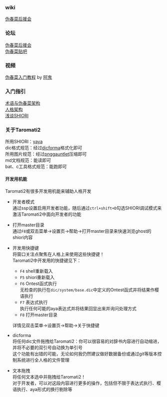 ### wiki  
[伪春菜后援会]( http://cuc.moe.hm/wiki/ )

### 论坛  
[伪春菜后援会]( http://cuc.moe.hm/ )  
[伪春菜贴吧]( https://tieba.baidu.com/f?kw=%E4%BC%AA%E6%98%A5%E8%8F%9C&ie=utf-8 )

### 视频  
[伪春菜入门教程]( https://www.bilibili.com/video/av57384912 ) by [阿鬼]( https://space.bilibili.com/157388 )

### 入门指引  
[术语与伪春菜架构]( http://cuc.moe.hm/wiki/index.php?%E4%B8%80%E8%88%AC%E4%BD%BF%E7%94%A8%2F%E5%90%8D%E8%A9%9E%E8%A7%A3%E9%87%8B )  
[人格架构]( http://cuc.moe.hm/wiki/index.php?%E4%BA%BA%E5%B7%A5%E7%94%9F%E5%91%BD%2F%E4%BA%BA%E6%A0%BC%E8%A3%BD%E4%BD%9C%E6%A6%82%E8%A6%81 )  
[浅谈SHIORI]( http://cuc.moe.hm/wiki/index.php?%E4%BA%BA%E5%B7%A5%E7%94%9F%E5%91%BD%2FGHOST%2F%E5%81%BDAI%E5%B0%8E%E8%AB%96 )  

### 关于Taromati2  
所用SHIORI：[yaya]( https://github.com/ponapalt/yaya-shiori )  
dic格式规范：经过[dicforma]( https://github.com/Taromati2/Taromati2/blob/master/docs/entry_guidance.md#%E5%BC%80%E5%8F%91%E7%94%A8%E6%9C%BA%E8%83%BD )格式化即可  
所用图片规范：经过[pnggauntlet]( https://pnggauntlet.com/ )压缩即可  
md文档规范：能读即可  
bat、c工具格式规范：能跑即可  

#### 开发用机能  
Taromati2有很多开发用机能来辅助人格开发  
 - 开发者模式  
   通过ssp设置启用开发者功能，随后通过`ctrl+shift+D`勾选SHIORI调试模式来激活Taromati2中面向开发者的功能  
 - 打开master目录  
   通过`F8`或双击菜单->设置页->帮助->打开master目录来快速浏览ghost的shiori内容  
 - 开发用快捷键  
   将窗口关注点聚焦在人格上来使用这些快捷键！  
   Taromati2中开发用的快捷键见下：
   * `F4`	shell重新载入  
   * `F5`	shiori重新载入  
   * `F6`	Ontest函式执行  
     无检查的执行在`dic/system/base.dic`中定义的Ontest函式并将结果作樱语执行  
   * `F7`	表达式执行  
     执行任何可能的aya表达式并将结果回显出来并询问处理方式  
   * `F8`	打开master目录  

   详情见双击菜单->设置页->帮助->关于快捷键  
 - dicforma  
   将任何dic文件拖拽给Taromati2：你可以很容易的对辞书内容进行自动缩进，并将不必要的双引号自动换为单引号  
   这个功能有出错的可能，无论如何我仍然建议做好数据备份或通过git等版本控制系统进行全人格的文件管理  
 - 文本拖拽  
   将任何文本选中并拖拽给Taromati2！  
   对于开发者，可以对这段内容进行更多的操作，包括但不限于表达式执行、樱语执行、aya形式的换行剔除等  
